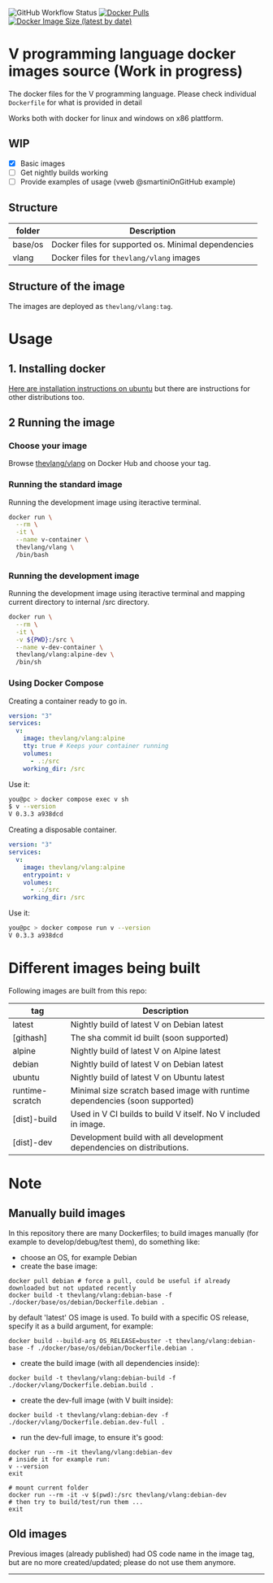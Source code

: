 ![GitHub Workflow Status](https://img.shields.io/github/workflow/status/vlang/docker/Deploy%20nightly%20build%20to%20Dockerhub) 
[![Docker Pulls](https://img.shields.io/docker/pulls/thevlang/vlang)](https://hub.docker.com/r/thevlang/vlang)
[![Docker Image Size (latest by date)](https://img.shields.io/docker/image-size/thevlang/vlang)](https://hub.docker.com/r/thevlang/vlang/tags?page=1&ordering=last_updated)

# V programming language docker images source (Work in progress)

The docker files for the V programming language. Please check individual `Dockerfile` for what is provided in detail

Works both with docker for linux and windows on x86 plattform.

## WIP

- [x] Basic images 
- [ ] Get nightly builds working
- [ ] Provide examples of usage (vweb @smartiniOnGitHub example)

## Structure

| folder          | Description                                         |
| --------------- | --------------------------------------------------- |
| base/os         | Docker files for supported os. Minimal dependencies |
| vlang           | Docker files for `thevlang/vlang` images            |

## Structure of the image

The images are deployed as `thevlang/vlang:tag`. 


# Usage

## 1. Installing docker

[Here are installation instructions on ubuntu](https://docs.docker.com/engine/install/ubuntu/) but there are instructions for other distributions too.

## 2 Running the image

### Choose your image

Browse [thevlang/vlang](https://hub.docker.com/r/thevlang/vlang/tags?page=1&ordering=last_updated) on Docker Hub and choose your tag.

### Running the standard image

Running the development image using iteractive terminal.

```bash
docker run \
  --rm \
  -it \
  --name v-container \
  thevlang/vlang \
  /bin/bash
```

### Running the development image

Running the development image using iteractive terminal and mapping current directory to internal /src directory.
```bash
docker run \
  --rm \
  -it \
  -v ${PWD}:/src \
  --name v-dev-container \
  thevlang/vlang:alpine-dev \
  /bin/sh
```

### Using Docker Compose

Creating a container ready to go in.

```yml
version: "3"
services:
  v:
    image: thevlang/vlang:alpine
    tty: true # Keeps your container running
    volumes:
      - .:/src
    working_dir: /src
```

Use it:

```bash
you@pc > docker compose exec v sh
$ v --version
V 0.3.3 a938dcd
```

Creating a disposable container.

```yml
version: "3"
services:
  v:
    image: thevlang/vlang:alpine
    entrypoint: v
    volumes:
      - .:/src
    working_dir: /src
```

Use it:

```bash
you@pc > docker compose run v --version
V 0.3.3 a938dcd
```


# Different images being built

Following images are built from this repo:

| tag             |       Description |
| --------------- | ----------------- |
| latest          | Nightly build of latest V on Debian latest|
| \[githash\]     | The sha commit id built (soon supported)|
| alpine          | Nightly build of latest V on Alpine latest|
| debian          | Nightly build of latest V on Debian latest|
| ubuntu          | Nightly build of latest V on Ubuntu latest|
| runtime-scratch | Minimal size scratch based image with runtime dependencies (soon supported)|
| \[dist\]-build  | Used in V CI builds to build V itself. No V included in image.|
| \[dist\]-dev    | Development build with all development dependencies on distributions.|


# Note

## Manually build images

In this repository there are many Dockerfiles; to build images manually (for example to develop/debug/test them), do something like:
- choose an OS, for example Debian
- create the base image:
```
docker pull debian # force a pull, could be useful if already downloaded but not updated recently
docker build -t thevlang/vlang:debian-base -f ./docker/base/os/debian/Dockerfile.debian .
```
by default 'latest' OS image is used.
To build with a specific OS release, specify it as a build argument, for example:
```
docker build --build-arg OS_RELEASE=buster -t thevlang/vlang:debian-base -f ./docker/base/os/debian/Dockerfile.debian .
```
- create the build image (with all dependencies inside):
```
docker build -t thevlang/vlang:debian-build -f ./docker/vlang/Dockerfile.debian.build .
```
- create the dev-full image (with V built inside):
```
docker build -t thevlang/vlang:debian-dev -f ./docker/vlang/Dockerfile.debian.dev-full .
```
- run the dev-full image, to ensure it's good:
```
docker run --rm -it thevlang/vlang:debian-dev
# inside it for example run:
v --version
exit

# mount current folder
docker run --rm -it -v $(pwd):/src thevlang/vlang:debian-dev
# then try to build/test/run them ...
exit
```

## Old images

Previous images (already published) had OS code name in the image tag, but are no more created/updated; please do not use them anymore.


----
